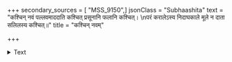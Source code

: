 +++
secondary_sources = [ "MSS_9150",]
jsonClass = "Subhaashita"
text = "कश्चिन् नवं पल्लवमाददाति कश्चित् प्रसूनानि फलानि कश्चित्।  \nपरं करालेऽस्य निदाघकाले मूले न दाता सलिलस्य कश्चित्॥"
title = "कश्चिन् नवम्"

+++

<details><summary>Text</summary>

कश्चिन् नवं पल्लवमाददाति कश्चित् प्रसूनानि फलानि कश्चित्।  
परं करालेऽस्य निदाघकाले मूले न दाता सलिलस्य कश्चित्॥
</details>
